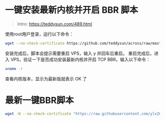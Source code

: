
# 一键安装最新内核并开启 BBR 脚本
> Intro: https://teddysun.com/489.html

使用root用户登录，运行以下命令：
```bash
wget --no-check-certificate https://github.com/teddysun/across/raw/master/bbr.sh && chmod +x bbr.sh && ./bbr.sh
```

安装完成后，脚本会提示需要重启 VPS，输入 y 并回车后重启。
重启完成后，进入 VPS，验证一下是否成功安装最新内核并开启 TCP BBR，输入以下命令：

```bash
uname -r
```
查看内核版本，显示为最新版就表示 OK 了

# 最新一键BBR脚本

```bash
wget -N --no-check-certificate "https://raw.githubusercontent.com/ylx2016/Linux-NetSpeed/master/tcp.sh" && chmod +x tcp.sh && ./tcp.sh
```
